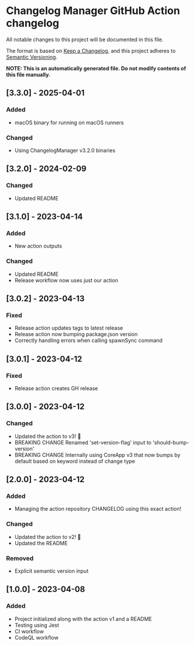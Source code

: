 # Changelog Manager GitHub Action changelog

All notable changes to this project will be documented in this file.

The format is based on [Keep a Changelog](https://keepachangelog.com/en/1.0.0/),
and this project adheres to [Semantic Versioning](https://semver.org/spec/v2.0.0.html).

**NOTE: This is an automatically generated file. Do not modify contents of this file manually.**

## [3.3.0] - 2025-04-01
### Added
- macOS binary for running on macOS runners

### Changed
- Using ChangelogManager v3.2.0 binaries

## [3.2.0] - 2024-02-09
### Changed
- Updated README

## [3.1.0] - 2023-04-14
### Added
- New action outputs

### Changed
- Updated README
- Release workflow now uses just our action

## [3.0.2] - 2023-04-13
### Fixed
- Release action updates tags to latest release
- Release action now bumping package.json version
- Correctly handling errors when calling spawnSync command

## [3.0.1] - 2023-04-12
### Fixed
- Release action creates GH release

## [3.0.0] - 2023-04-12
### Changed
- Updated the action to v3! 🎉
- BREAKING CHANGE Renamed 'set-version-flag' input to 'should-bump-version'
- BREAKING CHANGE Internally using CoreApp v3 that now bumps by default based on keyword instead of change type

## [2.0.0] - 2023-04-12
### Added
- Managing the action repository CHANGELOG using this exact action!

### Changed
- Updated the action to v2! 🎉
- Updated the README

### Removed
- Explicit semantic version input

## [1.0.0] - 2023-04-08
### Added
+ Project initialized along with the action v1 and a README
+ Testing using Jest
+ CI workflow
+ CodeQL workflow
